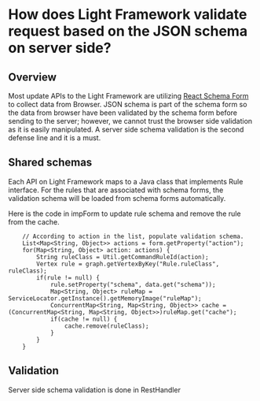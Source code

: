 # How does Light Framework validate request based on the JSON schema on server side?

## Overview
Most update APIs to the Light Framework are utilizing [React Schema Form](https://github.com/networknt/react-schema-form)
to collect data from Browser. JSON schema is part of the schema form so the data from browser have been validated by the
schema form before sending to the server; however, we cannot trust the browser side validation as it is easily
manipulated. A server side schema validation is the second defense line and it is a must.

## Shared schemas
Each API on Light Framework maps to a Java class that implements Rule interface. For the rules that
are associated with schema forms, the validation schema will be loaded from schema forms automatically.

Here is the code in impForm to update rule schema and remove the rule from the cache.
```
    // According to action in the list, populate validation schema.
    List<Map<String, Object>> actions = form.getProperty("action");
    for(Map<String, Object> action: actions) {
        String ruleClass = Util.getCommandRuleId(action);
        Vertex rule = graph.getVertexByKey("Rule.ruleClass", ruleClass);
        if(rule != null) {
            rule.setProperty("schema", data.get("schema"));
            Map<String, Object> ruleMap = ServiceLocator.getInstance().getMemoryImage("ruleMap");
            ConcurrentMap<String, Map<String, Object>> cache = (ConcurrentMap<String, Map<String, Object>>)ruleMap.get("cache");
            if(cache != null) {
                cache.remove(ruleClass);
            }
        }
    }

```

## Validation
Server side schema validation is done in RestHandler
